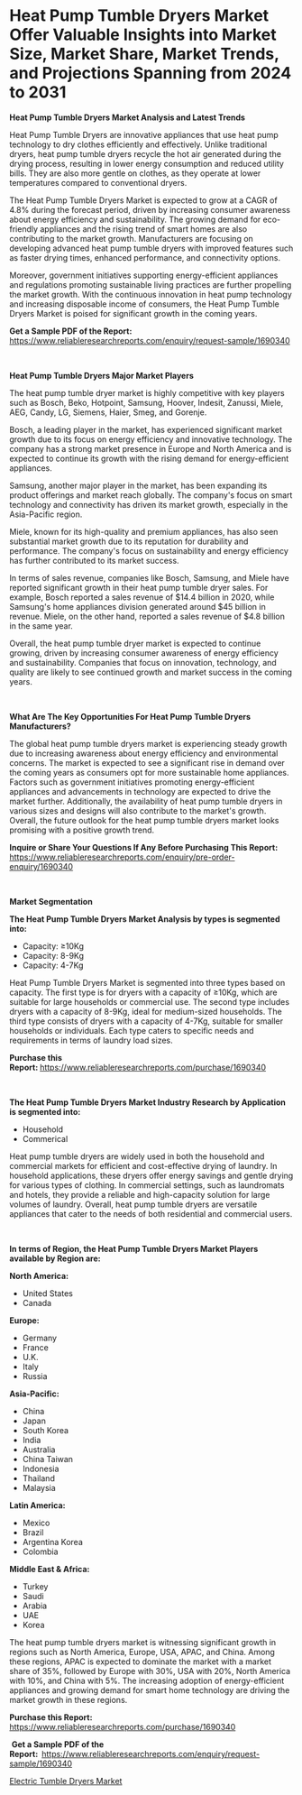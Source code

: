 <p><h1>Heat Pump Tumble Dryers Market Offer Valuable Insights into Market Size, Market Share, Market Trends, and Projections Spanning from 2024 to 2031</h1></p><p><strong>Heat Pump Tumble Dryers Market Analysis and Latest Trends</strong></p>
<p><p>Heat Pump Tumble Dryers are innovative appliances that use heat pump technology to dry clothes efficiently and effectively. Unlike traditional dryers, heat pump tumble dryers recycle the hot air generated during the drying process, resulting in lower energy consumption and reduced utility bills. They are also more gentle on clothes, as they operate at lower temperatures compared to conventional dryers.</p><p>The Heat Pump Tumble Dryers Market is expected to grow at a CAGR of 4.8% during the forecast period, driven by increasing consumer awareness about energy efficiency and sustainability. The growing demand for eco-friendly appliances and the rising trend of smart homes are also contributing to the market growth. Manufacturers are focusing on developing advanced heat pump tumble dryers with improved features such as faster drying times, enhanced performance, and connectivity options.</p><p>Moreover, government initiatives supporting energy-efficient appliances and regulations promoting sustainable living practices are further propelling the market growth. With the continuous innovation in heat pump technology and increasing disposable income of consumers, the Heat Pump Tumble Dryers Market is poised for significant growth in the coming years.</p></p>
<p><strong>Get a Sample PDF of the Report:&nbsp;</strong> <a href="https://www.reliableresearchreports.com/enquiry/request-sample/1690340">https://www.reliableresearchreports.com/enquiry/request-sample/1690340</a></p>
<p>&nbsp;</p>
<p><strong>Heat Pump Tumble Dryers Major Market Players</strong></p>
<p><p>The heat pump tumble dryer market is highly competitive with key players such as Bosch, Beko, Hotpoint, Samsung, Hoover, Indesit, Zanussi, Miele, AEG, Candy, LG, Siemens, Haier, Smeg, and Gorenje. </p><p>Bosch, a leading player in the market, has experienced significant market growth due to its focus on energy efficiency and innovative technology. The company has a strong market presence in Europe and North America and is expected to continue its growth with the rising demand for energy-efficient appliances.</p><p>Samsung, another major player in the market, has been expanding its product offerings and market reach globally. The company's focus on smart technology and connectivity has driven its market growth, especially in the Asia-Pacific region.</p><p>Miele, known for its high-quality and premium appliances, has also seen substantial market growth due to its reputation for durability and performance. The company's focus on sustainability and energy efficiency has further contributed to its market success.</p><p>In terms of sales revenue, companies like Bosch, Samsung, and Miele have reported significant growth in their heat pump tumble dryer sales. For example, Bosch reported a sales revenue of $14.4 billion in 2020, while Samsung's home appliances division generated around $45 billion in revenue. Miele, on the other hand, reported a sales revenue of $4.8 billion in the same year.</p><p>Overall, the heat pump tumble dryer market is expected to continue growing, driven by increasing consumer awareness of energy efficiency and sustainability. Companies that focus on innovation, technology, and quality are likely to see continued growth and market success in the coming years.</p></p>
<p>&nbsp;</p>
<p><strong>What Are The Key Opportunities For Heat Pump Tumble Dryers Manufacturers?</strong></p>
<p><p>The global heat pump tumble dryers market is experiencing steady growth due to increasing awareness about energy efficiency and environmental concerns. The market is expected to see a significant rise in demand over the coming years as consumers opt for more sustainable home appliances. Factors such as government initiatives promoting energy-efficient appliances and advancements in technology are expected to drive the market further. Additionally, the availability of heat pump tumble dryers in various sizes and designs will also contribute to the market's growth. Overall, the future outlook for the heat pump tumble dryers market looks promising with a positive growth trend.</p></p>
<p><strong>Inquire or Share Your Questions If Any Before Purchasing This Report:</strong> <a href="https://www.reliableresearchreports.com/enquiry/pre-order-enquiry/1690340">https://www.reliableresearchreports.com/enquiry/pre-order-enquiry/1690340</a></p>
<p>&nbsp;</p>
<p><strong>Market Segmentation</strong></p>
<p><strong>The Heat Pump Tumble Dryers Market Analysis by types is segmented into:</strong></p>
<p><ul><li>Capacity: ≥10Kg</li><li>Capacity: 8-9Kg</li><li>Capacity: 4-7Kg</li></ul></p>
<p><p>Heat Pump Tumble Dryers Market is segmented into three types based on capacity. The first type is for dryers with a capacity of ≥10Kg, which are suitable for large households or commercial use. The second type includes dryers with a capacity of 8-9Kg, ideal for medium-sized households. The third type consists of dryers with a capacity of 4-7Kg, suitable for smaller households or individuals. Each type caters to specific needs and requirements in terms of laundry load sizes.</p></p>
<p><strong>Purchase this Report:&nbsp;</strong><a href="https://www.reliableresearchreports.com/purchase/1690340">https://www.reliableresearchreports.com/purchase/1690340</a></p>
<p>&nbsp;</p>
<p><strong>The Heat Pump Tumble Dryers Market Industry Research by Application is segmented into:</strong></p>
<p><ul><li>Household</li><li>Commerical</li></ul></p>
<p><p>Heat pump tumble dryers are widely used in both the household and commercial markets for efficient and cost-effective drying of laundry. In household applications, these dryers offer energy savings and gentle drying for various types of clothing. In commercial settings, such as laundromats and hotels, they provide a reliable and high-capacity solution for large volumes of laundry. Overall, heat pump tumble dryers are versatile appliances that cater to the needs of both residential and commercial users.</p></p>
<p>&nbsp;</p>
<p><strong>In terms of Region, the Heat Pump Tumble Dryers Market Players available by Region are:</strong></p>
<p>
    <p> <strong> North America: </strong>
        <ul>
            <li>United States</li>
            <li>Canada</li>
        </ul>
        </p> 
    <p> <strong> Europe: </strong>
        <ul>
            <li>Germany</li>
            <li>France</li>
            <li>U.K.</li>
            <li>Italy</li>
            <li>Russia</li>
        </ul>
        </p> 
    <p> <strong> Asia-Pacific: </strong>
        <ul>
            <li>China</li>
            <li>Japan</li>
            <li>South Korea</li>
            <li>India</li>
            <li>Australia</li>
            <li>China Taiwan</li>
            <li>Indonesia</li>
            <li>Thailand</li>
            <li>Malaysia</li>
        </ul>
        </p> 
    <p> <strong> Latin America: </strong>
        <ul>
            <li>Mexico</li>
            <li>Brazil</li>
            <li>Argentina Korea</li>
            <li>Colombia</li>
        </ul>
        </p> 
    <p> <strong> Middle East & Africa: </strong>
        <ul>
            <li>Turkey</li>
            <li>Saudi</li>
            <li>Arabia</li>
            <li>UAE</li>
            <li>Korea</li>
        </ul>
    </p>
    </p>
<p><p>The heat pump tumble dryers market is witnessing significant growth in regions such as North America, Europe, USA, APAC, and China. Among these regions, APAC is expected to dominate the market with a market share of 35%, followed by Europe with 30%, USA with 20%, North America with 10%, and China with 5%. The increasing adoption of energy-efficient appliances and growing demand for smart home technology are driving the market growth in these regions.</p></p>
<p><strong>Purchase this Report: </strong><a href="https://www.reliableresearchreports.com/purchase/1690340">https://www.reliableresearchreports.com/purchase/1690340</a></p>
<p>&nbsp;<strong>Get a Sample PDF of the Report:&nbsp;&nbsp;</strong><a href="https://www.reliableresearchreports.com/enquiry/request-sample/1690340">https://www.reliableresearchreports.com/enquiry/request-sample/1690340</a></p>
<p><strong></strong></p>
<p><p><a href="https://github.com/mabutironaldo/Market-Research-Report-List-3/blob/main/electric-tumble-dryers-market.md">Electric Tumble Dryers Market</a></p></p>